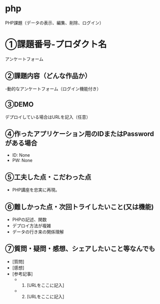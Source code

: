# php
PHP課題（データの表示、編集、削除、ログイン）
# ①課題番号-プロダクト名

アンケートフォーム

## ②課題内容（どんな作品か）

-動的なアンケートフォーム（ログイン機能付き）

## ③DEMO

デプロイしている場合はURLを記入（任意）

## ④作ったアプリケーション用のIDまたはPasswordがある場合

- ID: None
- PW: None

## ⑤工夫した点・こだわった点

- PHP講座を忠実に再現。

## ⑥難しかった点・次回トライしたいこと(又は機能)

- PHPの記述、関数
- デプロイ方法が複雑
- データの行き来の関係理解

## ⑦質問・疑問・感想、シェアしたいこと等なんでも

- [質問]
- [感想]
- [参考記事]
  - 1. [URLをここに記入]
  - 2. [URLをここに記入]
